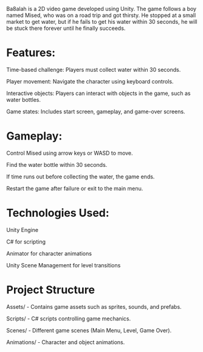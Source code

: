 Ba8alah is a 2D video game developed using Unity. The game follows a boy named Mised, who was on a road trip and got thirsty. He stopped at a small market to get water, but if he fails to get his water within 30 seconds, he will be stuck there forever until he finally succeeds.

# Features:

Time-based challenge: Players must collect water within 30 seconds.

Player movement: Navigate the character using keyboard controls.

Interactive objects: Players can interact with objects in the game, such as water bottles.

Game states: Includes start screen, gameplay, and game-over screens.

# Gameplay:

Control Mised using arrow keys or WASD to move.

Find the water bottle within 30 seconds.

If time runs out before collecting the water, the game ends.

Restart the game after failure or exit to the main menu.

# Technologies Used:

Unity Engine

C# for scripting

Animator for character animations

Unity Scene Management for level transitions

# Project Structure

Assets/ - Contains game assets such as sprites, sounds, and prefabs.

Scripts/ - C# scripts controlling game mechanics.

Scenes/ - Different game scenes (Main Menu, Level, Game Over).

Animations/ - Character and object animations.
